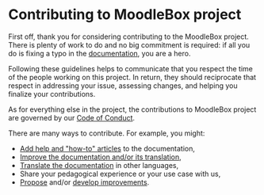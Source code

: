 # Contributing to MoodleBox project

First off, thank you for considering contributing to the MoodleBox project. There is plenty of work to do and no big commitment is required: if all you do is fixing a typo in the [documentation][documentation], you are a hero.

Following these guidelines helps to communicate that you respect the time of the people working on this project. In return, they should reciprocate that respect in addressing your issue, assessing changes, and helping you finalize your contributions.

As for everything else in the project, the contributions to MoodleBox project are governed by our [Code of Conduct](https://github.com/moodlebox/moodlebox.net/blob/master/CODE_OF_CONDUCT.md).

There are many ways to contribute. For example, you might:

- [Add help and "how-to" articles](https://github.com/moodlebox/moodlebox.net#how-to-fix-typos-or-enhance-an-existing-translation) to the documentation,
- [Improve the documentation and/or its translation](https://github.com/moodlebox/moodlebox.net#how-to-fix-typos-or-enhance-an-existing-translation),
- [Translate the documentation](https://github.com/moodlebox/moodlebox.net#how-to-contribute-a-new-language-translation) in other languages,
- Share your pedagogical experience or your use case with us,
- [Propose][issues] and/or [develop improvements][pull requests].

[documentation]: https://moodlebox.net
[issues]: https://github.com/moodlebox/moodlebox/issues
[pull requests]: https://github.com/moodlebox/moodlebox/issues
